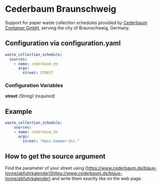 # Cederbaum Braunschweig

Support for paper waste collection schedules provided by [Cederbaum Container GmbH](https://www.cederbaum.de/), serving the city of Braunschweig, Germany.

## Configuration via configuration.yaml

```yaml
waste_collection_schedule:
  sources:
    - name: cederbaum_de
      args:
        street: STREET
```

### Configuration Variables

**street**
*(String) (required)*

## Example

```yaml
waste_collection_schedule:
    sources:
    - name: cederbaum_de
      args:
        street: "Hans-Sommer-Str."
```

## How to get the source argument

Find the parameter of your street using [https://www.cederbaum.de/blaue-tonne/abfuhrkalender](https://www.cederbaum.de/blaue-tonne/abfuhrkalender) and write them exactly like on the web page.
